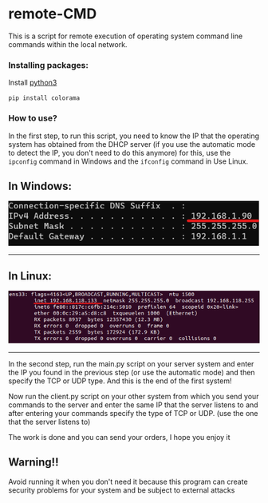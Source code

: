 # remote-CMD

This is a script for remote execution of operating system command line commands within the local network.

### Installing packages:
Install [python3](https://www.python.org/downloads/)
```
pip install colorama
```

### How to use?

In the first step, to run this script, you need to know the IP that the operating system has obtained from the DHCP server (if you use the automatic mode to detect the IP, you don't need to do this anymore) for this, use the `ipconfig` command in Windows and the `ifconfig` command in Use Linux.
<br>
<h2>In Windows:</h2>
  <a href="https://github.com/Arvinrjb/remote-CMD"><img src="imgs/img1.png" alt="remote-CMD"></a>
<hr>
<h2>In Linux:</h2>
  <a href="https://github.com/Arvinrjb/remote-CMD"><img src="imgs/img2.png" alt="remote-CMD"></a>
<hr>

In the second step, run the main.py script on your server system and enter the IP you found in the previous step (or use the automatic mode) and then specify the TCP or UDP type.
And this is the end of the first system!


Now run the client.py script on your other system from which you send your commands to the server and enter the same IP that the server listens to and after entering your commands specify the type of TCP or UDP. (use the one that the server listens to)

The work is done and you can send your orders, I hope you enjoy it

## Warning!!

Avoid running it when you don't need it because this program can create security problems for your system and be subject to external attacks
